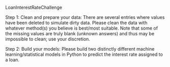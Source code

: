 LoanInterestRateChallenge

Step 1:
Clean and prepare your data: There are several entries where values have been deleted to simulate dirty data. Please clean the data with whatever method(s) you believe is best/most suitable. Note that some of the missing values are truly blank (unknown answers) and thus may be impossible to clean; use your discretion.

Step 2:
Build your models: Please build two distinctly different machine learning/statistical models in Python to predict the interest rate assigned to a loan.
